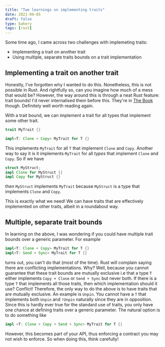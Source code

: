 ```yaml
---
title: "Two learnings on implementing traits"
date: 2021-09-05
draft: false
type: bakery
tags: [rust]
---
```


Some time ago, I came across two challenges with implemeting traits:

* Implementing a trait on another trait
* Using multiple, separate traits bounds on a trait implementation

## Implementing a trait on another trait

Honestly, I've forgotten why I wanted to do this. Nonetheless, this is not possible in Rust. And rightfully
so, can you imagine how much of a mess that would be? However, the way around this is through a neat
Rust feature: trait bounds! I'd never internalised them before this. They're in
[The Book](https://doc.rust-lang.org/book/ch10-02-traits.html#using-trait-bounds-to-conditionally-implement-methods)
though. Definitely well worth reading again.

With a trait bound, we can implement a trait for all types that implement some other trait.

```rust
trait MyTrait {}

impl<T: Clone + Copy> MyTrait for T {}
```

This implements `MyTrait` for all `T` that implement `Clone` and `Copy`. Another way to say it is it
implements `MyTrait` for all *types* that implement `Clone` and `Copy`. So if we have

```rust
struct MyStruct;
impl Clone for MyStruct {}
impl Copy for MyStruct {}
```

then `MyStruct` implements `MyTrait` because `MyStruct` is a type that implements `Clone` and `Copy`.

This is exactly what we need! We can have traits that are effectively implemented on other traits,
albeit in a roundabout way.

## Multiple, separate trait bounds

In learning on the above, I was wondering if you could have multiple trait bounds over a generic parameter.
For example

```rust
impl<T: Clone + Copy> MyTrait for T {}
impl<T: Send + Sync> MyTrait for T {}
```

turns out, you can't do that (most of the time). Rust will complain saying there are conflicting implementations.
Why? Well, because you cannot guarantee that these trait bounds are mutually exclusive i.e that a type
`T` either implements `Copy + Clone` or `Send + Sync` but never both. If there is a type `T` that implements
all those traits, then which implementation should it use? Conflict! Therefore, the only way to do the
above is to have traits that are mutually exclusive. An example is `Unpin`. You cannot have a `T` that
implements both `Unpin` and `!Unpin` naturally since they are in opposition. Since this is hardly ever
true for the standard use of traits, you only have one chance at defining traits over a generic parameter.
The natural option is to do something like

```rust
impl <T: Clone + Copy + Send + Sync> MyTrait for T {}
```

However, this becomes part of your API, thus enforcing a contract you may not wish to enforce. So when
doing this, think carefully!
